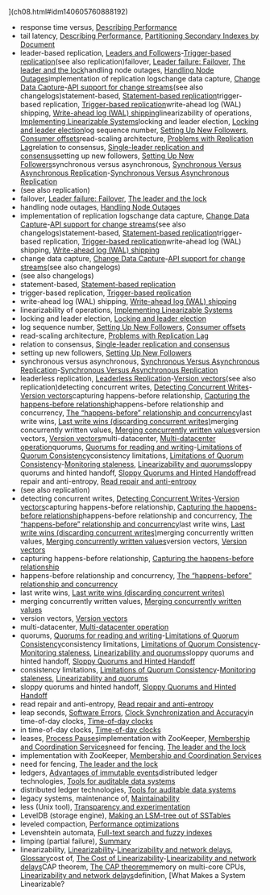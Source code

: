 ](ch08.html#idm140605760888192)
* response time versus, [Describing Performance](ch01.html#idm140605785968384)
* tail latency, [Describing Performance](ch01.html#idm140605782997984), [Partitioning Secondary Indexes by Document](ch06.html#idm140605775208160)
* leader-based replication, [Leaders and Followers](ch05.html#ix_leaderrepl)-[Trigger-based replication](ch05.html#idm140605776173808)(see also replication)failover, [Leader failure: Failover](ch05.html#idm140605776311776), [The leader and the lock](ch08.html#idm140605760406320)handling node outages, [Handling Node Outages](ch05.html#idm140605776318736)implementation of replication logschange data capture, [Change Data Capture](ch11.html#ix_repllogcdc)-[API support for change streams](ch11.html#idm140605756882384)(see also changelogs)statement-based, [Statement-based replication](ch05.html#idm140605776257040)trigger-based replication, [Trigger-based replication](ch05.html#idm140605776196512)write-ahead log (WAL) shipping, [Write-ahead log (WAL) shipping](ch05.html#idm140605776234256)linearizability of operations, [Implementing Linearizable Systems](ch09.html#idm140605759897696)locking and leader election, [Locking and leader election](ch09.html#idm140605759965552)log sequence number, [Setting Up New Followers](ch05.html#idm140605776327200), [Consumer offsets](ch11.html#idm140605757110672)read-scaling architecture, [Problems with Replication Lag](ch05.html#idm140605776165792)relation to consensus, [Single-leader replication and consensus](ch09.html#idm140605758919488)setting up new followers, [Setting Up New Followers](ch05.html#idm140605776344304)synchronous versus asynchronous, [Synchronous Versus Asynchronous Replication](ch05.html#ix_leadreplsyncasync)-[Synchronous Versus Asynchronous Replication](ch05.html#idm140605776348912)
* (see also replication)
* failover, [Leader failure: Failover](ch05.html#idm140605776311776), [The leader and the lock](ch08.html#idm140605760406320)
* handling node outages, [Handling Node Outages](ch05.html#idm140605776318736)
* implementation of replication logschange data capture, [Change Data Capture](ch11.html#ix_repllogcdc)-[API support for change streams](ch11.html#idm140605756882384)(see also changelogs)statement-based, [Statement-based replication](ch05.html#idm140605776257040)trigger-based replication, [Trigger-based replication](ch05.html#idm140605776196512)write-ahead log (WAL) shipping, [Write-ahead log (WAL) shipping](ch05.html#idm140605776234256)
* change data capture, [Change Data Capture](ch11.html#ix_repllogcdc)-[API support for change streams](ch11.html#idm140605756882384)(see also changelogs)
* (see also changelogs)
* statement-based, [Statement-based replication](ch05.html#idm140605776257040)
* trigger-based replication, [Trigger-based replication](ch05.html#idm140605776196512)
* write-ahead log (WAL) shipping, [Write-ahead log (WAL) shipping](ch05.html#idm140605776234256)
* linearizability of operations, [Implementing Linearizable Systems](ch09.html#idm140605759897696)
* locking and leader election, [Locking and leader election](ch09.html#idm140605759965552)
* log sequence number, [Setting Up New Followers](ch05.html#idm140605776327200), [Consumer offsets](ch11.html#idm140605757110672)
* read-scaling architecture, [Problems with Replication Lag](ch05.html#idm140605776165792)
* relation to consensus, [Single-leader replication and consensus](ch09.html#idm140605758919488)
* setting up new followers, [Setting Up New Followers](ch05.html#idm140605776344304)
* synchronous versus asynchronous, [Synchronous Versus Asynchronous Replication](ch05.html#ix_leadreplsyncasync)-[Synchronous Versus Asynchronous Replication](ch05.html#idm140605776348912)
* leaderless replication, [Leaderless Replication](ch05.html#ix_noleadrepl)-[Version vectors](ch05.html#idm140605775435136)(see also replication)detecting concurrent writes, [Detecting Concurrent Writes](ch05.html#ix_noleadreplconcwr)-[Version vectors](ch05.html#idm140605775437904)capturing happens-before relationship, [Capturing the happens-before relationship](ch05.html#idm140605775539616)happens-before relationship and concurrency, [The “happens-before” relationship and concurrency](ch05.html#idm140605775568224)last write wins, [Last write wins (discarding concurrent writes)](ch05.html#idm140605775585744)merging concurrently written values, [Merging concurrently written values](ch05.html#idm140605775495776)version vectors, [Version vectors](ch05.html#idm140605775472704)multi-datacenter, [Multi-datacenter operation](ch05.html#idm140605775625968)quorums, [Quorums for reading and writing](ch05.html#ix_leaderlessquorums)-[Limitations of Quorum Consistency](ch05.html#idm140605775681264)consistency limitations, [Limitations of Quorum Consistency](ch05.html#ix_noleadrepllimit)-[Monitoring staleness](ch05.html#idm140605775666800), [Linearizability and quorums](ch09.html#idm140605759859168)sloppy quorums and hinted handoff, [Sloppy Quorums and Hinted Handoff](ch05.html#idm140605775659312)read repair and anti-entropy, [Read repair and anti-entropy](ch05.html#idm140605775785632)
* (see also replication)
* detecting concurrent writes, [Detecting Concurrent Writes](ch05.html#ix_noleadreplconcwr)-[Version vectors](ch05.html#idm140605775437904)capturing happens-before relationship, [Capturing the happens-before relationship](ch05.html#idm140605775539616)happens-before relationship and concurrency, [The “happens-before” relationship and concurrency](ch05.html#idm140605775568224)last write wins, [Last write wins (discarding concurrent writes)](ch05.html#idm140605775585744)merging concurrently written values, [Merging concurrently written values](ch05.html#idm140605775495776)version vectors, [Version vectors](ch05.html#idm140605775472704)
* capturing happens-before relationship, [Capturing the happens-before relationship](ch05.html#idm140605775539616)
* happens-before relationship and concurrency, [The “happens-before” relationship and concurrency](ch05.html#idm140605775568224)
* last write wins, [Last write wins (discarding concurrent writes)](ch05.html#idm140605775585744)
* merging concurrently written values, [Merging concurrently written values](ch05.html#idm140605775495776)
* version vectors, [Version vectors](ch05.html#idm140605775472704)
* multi-datacenter, [Multi-datacenter operation](ch05.html#idm140605775625968)
* quorums, [Quorums for reading and writing](ch05.html#ix_leaderlessquorums)-[Limitations of Quorum Consistency](ch05.html#idm140605775681264)consistency limitations, [Limitations of Quorum Consistency](ch05.html#ix_noleadrepllimit)-[Monitoring staleness](ch05.html#idm140605775666800), [Linearizability and quorums](ch09.html#idm140605759859168)sloppy quorums and hinted handoff, [Sloppy Quorums and Hinted Handoff](ch05.html#idm140605775659312)
* consistency limitations, [Limitations of Quorum Consistency](ch05.html#ix_noleadrepllimit)-[Monitoring staleness](ch05.html#idm140605775666800), [Linearizability and quorums](ch09.html#idm140605759859168)
* sloppy quorums and hinted handoff, [Sloppy Quorums and Hinted Handoff](ch05.html#idm140605775659312)
* read repair and anti-entropy, [Read repair and anti-entropy](ch05.html#idm140605775785632)
* leap seconds, [Software Errors](ch01.html#idm140605786144064), [Clock Synchronization and Accuracy](ch08.html#idm140605760790912)in time-of-day clocks, [Time-of-day clocks](ch08.html#idm140605760837984)
* in time-of-day clocks, [Time-of-day clocks](ch08.html#idm140605760837984)
* leases, [Process Pauses](ch08.html#idm140605760612816)implementation with ZooKeeper, [Membership and Coordination Services](ch09.html#idm140605758847408)need for fencing, [The leader and the lock](ch08.html#idm140605760394160)
* implementation with ZooKeeper, [Membership and Coordination Services](ch09.html#idm140605758847408)
* need for fencing, [The leader and the lock](ch08.html#idm140605760394160)
* ledgers, [Advantages of immutable events](ch11.html#idm140605756771920)distributed ledger technologies, [Tools for auditable data systems](ch12.html#idm140605754878608)
* distributed ledger technologies, [Tools for auditable data systems](ch12.html#idm140605754878608)
* legacy systems, maintenance of, [Maintainability](ch01.html#idm140605782822400)
* less (Unix tool), [Transparency and experimentation](ch10.html#idm140605758268304)
* LevelDB (storage engine), [Making an LSM-tree out of SSTables](ch03.html#idm140605778330080)
* leveled compaction, [Performance optimizations](ch03.html#idm140605778282080)
* Levenshtein automata, [Full-text search and fuzzy indexes](ch03.html#idm140605778017552)
* limping (partial failure), [Summary](ch08.html#idm140605760179088)
* linearizability, [Linearizability](ch09.html#ix_linear)-[Linearizability and network delays](ch09.html#idm140605759696032), [Glossary](glossary01.html#idm140605754487280)cost of, [The Cost of Linearizability](ch09.html#ix_linearcost)-[Linearizability and network delays](ch09.html#idm140605759700128)CAP theorem, [The CAP theorem](ch09.html#idm140605759798944)memory on multi-core CPUs, [Linearizability and network delays](ch09.html#idm140605759728800)definition, [What Makes a System Linearizable?